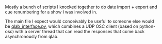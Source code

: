 Mostly a bunch of scripts I knocked together to do date import + export and cue renumbering for a show I was involved in.

The main file I expect would conceivably be useful to someone else would be [qlab_interface.py](qlab_interface.py),
which combines a UDP OSC client (based on python-osc) with a server thread that can read the responses that come back asynchronously from qlab.
